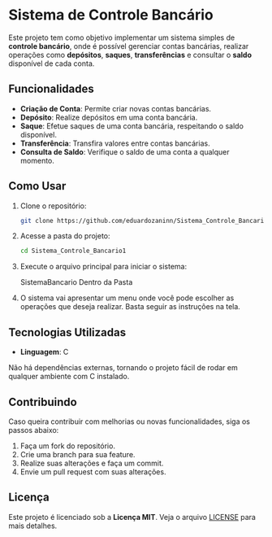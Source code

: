 
# Sistema de Controle Bancário

Este projeto tem como objetivo implementar um sistema simples de **controle bancário**, onde é possível gerenciar contas bancárias, realizar operações como **depósitos**, **saques**, **transferências** e consultar o **saldo** disponível de cada conta.

## Funcionalidades

- **Criação de Conta**: Permite criar novas contas bancárias.
- **Depósito**: Realize depósitos em uma conta bancária.
- **Saque**: Efetue saques de uma conta bancária, respeitando o saldo disponível.
- **Transferência**: Transfira valores entre contas bancárias.
- **Consulta de Saldo**: Verifique o saldo de uma conta a qualquer momento.

## Como Usar

1. Clone o repositório:

   ```bash
   git clone https://github.com/eduardozaninn/Sistema_Controle_Bancario1.git
   ```

2. Acesse a pasta do projeto:

   ```bash
   cd Sistema_Controle_Bancario1
   ```

3. Execute o arquivo principal para iniciar o sistema:

   SistemaBancario Dentro da Pasta

4. O sistema vai apresentar um menu onde você pode escolher as operações que deseja realizar. Basta seguir as instruções na tela.

## Tecnologias Utilizadas

- **Linguagem**: C

Não há dependências externas, tornando o projeto fácil de rodar em qualquer ambiente com C instalado.

## Contribuindo

Caso queira contribuir com melhorias ou novas funcionalidades, siga os passos abaixo:

1. Faça um fork do repositório.
2. Crie uma branch para sua feature.
3. Realize suas alterações e faça um commit.
4. Envie um pull request com suas alterações.

## Licença

Este projeto é licenciado sob a **Licença MIT**. Veja o arquivo [LICENSE](LICENSE) para mais detalhes.

